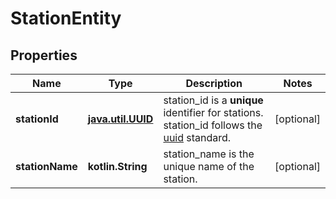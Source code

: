 
# StationEntity

## Properties
Name | Type | Description | Notes
------------ | ------------- | ------------- | -------------
**stationId** | [**java.util.UUID**](java.util.UUID.md) | station_id is a __unique__ identifier for stations.  station_id follows the [uuid](https://en.wikipedia.org/wiki/Universally_unique_identifier) standard.  |  [optional]
**stationName** | **kotlin.String** | station_name is the unique name of the station. |  [optional]



